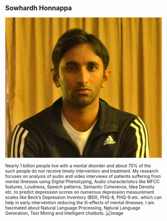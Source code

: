 ## Sowhardh Honnappa

![sowhardh_image](/images/Sowhardh.PNG)

Nearly 1 billion people live with a mental disorder and about 75% of the such people do not receive timely intervention and treatment. 
My research focuses on analysis of audio and video interviews of patients suffering from mental illnesses using Digital Phenotyping, Audio characteristics like MFCC features, Loudness, Speech patterns, Semantic Coherence, Idea Density etc. to predict depression scores on numerous depression measurement scales like Beck’s Depression Inventory (BDI), PHQ-8, PHQ-9 etc. which can help in early intervention reducing the ill-effects of mental illnesses.
I am fascinated about Natural Language Processing, Natural Language Generation, Text Mining and Intelligent chatbots.
![image](https://user-images.githubusercontent.com/7328194/162552400-1ae938bd-75a6-4bd5-839f-6a8612f15f16.png)

